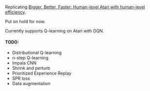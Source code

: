 Replicating [Bigger, Better, Faster: Human-level Atari with human-level efficiency](https://arxiv.org/abs/2305.19452).

Put on hold for now.

Currently supports Q-learning on Atari with DQN.

#### TODO:
- Distributional Q-learning
- n-step Q-learning
- Impala CNN
- Shrink and perturb
- Prioritized Experience Replay
- SPR loss
- Data augmentation
